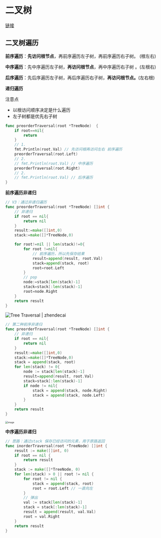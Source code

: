 

# 二叉树

[链接](https://greyireland.gitbook.io/algorithm-pattern/shu-ju-jie-gou-pian/binary_tree#zhi-shi-dian)

## 二叉树遍历

**前序遍历**：**先访问根节点**，再前序遍历左子树，再前序遍历右子树。 (根左右)

**中序遍历**：先中序遍历左子树，**再访问根节点**，再中序遍历右子树 。(左根右)

**后序遍历**：先后序遍历左子树，再后序遍历右子树，**再访问根节点。**(左右根)

**递归遍历**

注意点

- 以根访问顺序决定是什么遍历
- 左子树都是优先右子树

```go
func preorderTraversal(root *TreeNode)  {
    if root==nil{
        return
    }
    // 1.
    fmt.Println(root.Val) // 先访问根再访问左右 前序遍历
    preorderTraversal(root.Left)
    // 2.
    // fmt.Println(root.Val) // 中序遍历
    preorderTraversal(root.Right)
    // 2.
    // fmt.Println(root.Val) // 后序遍历    
}
```

**前序遍历非递归**

```go
// V3：通过非递归遍历
func preorderTraversal(root *TreeNode) []int {
    // 非递归
    if root == nil{
        return nil
    }
    result:=make([]int,0)
    stack:=make([]*TreeNode,0)

    for root!=nil || len(stack)!=0{
        for root !=nil{
            // 前序遍历，所以先保存结果
            result=append(result, root.Val)
            stack=append(stack, root)
            root=root.Left
        }
        // pop
        node:=stack[len(stack)-1]
        stack=stack[:len(stack)-1]
        root=node.Right
    }
    return result
}
```

![Tree Traversal | zhendecai](https://raw.githubusercontent.com/jiutiananshu/Picture/master/img/pre-order.png)

```go
// 第二种前序非递归
func preorderTraversal(root *TreeNode) []int {
    // 非递归
    if root == nil{
        return nil
    }
    result:=make([]int,0)
    stack:=make([]*TreeNode,0)
    stack = append(stack, root)
    for len(stack) != 0{
        node := stack[len(stack)-1]
        result=append(result, root.Val)
        stack=stack[:len(stack)-1]
        if node != nil{
            stack = append(stack, node.Right)
            stack = append(stack, node.Left)
        } 
    }
    return result
}
```

<img src="https://raw.githubusercontent.com/jiutiananshu/Picture/master/img/20200804093407910.jpg" alt="image" style="zoom: 50%;" />

**中序遍历非递归**

```go
// 思路：通过stack 保存已经访问的元素，用于原路返回
func inorderTraversal(root *TreeNode) []int {
    result := make([]int, 0)
    if root == nil {
        return result
    }
    stack := make([]*TreeNode, 0)
    for len(stack) > 0 || root != nil {
        for root != nil {
            stack = append(stack, root)
            root = root.Left // 一直向左
        }
        // 弹出
        val := stack[len(stack)-1]
        stack = stack[:len(stack)-1]
        result = append(result, val.Val)
        root = val.Right
    }
    return result
}
```

